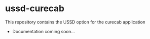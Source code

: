 # ussd-curecab
This repository contains the USSD option for the curecab application
- Documentation coming soon...
